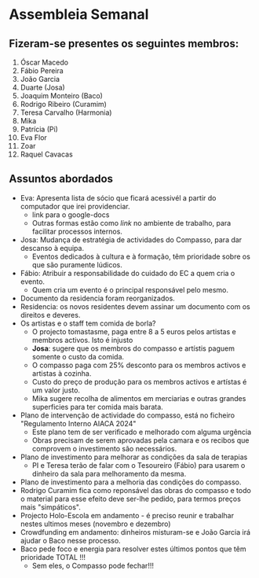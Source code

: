 # Assembleia Semanal 

## Fizeram-se presentes os seguintes membros: 

1. Óscar Macedo
2. Fábio Pereira
3. João Garcia 
4. Duarte (Josa) 
5. Joaquim Monteiro (Baco) 
6. Rodrigo Ribeiro (Curamim) 
7. Teresa Carvalho (Harmonia)
8. Mika 
9. Patrícia (Pi) 
10. Eva Flor 
11. Zoar 
12. Raquel Cavacas 

## Assuntos abordados 
 
- Eva: Apresenta lista de sócio que ficará acessivél a partir do computador que irei providenciar.
    - link para o google-docs 
    - Outras formas estão como *link* no ambiente de trabalho, para facilitar processos internos.  
- Josa: Mudança de estratégia de actividades do Compasso, para dar descanso à equipa. 
    - Eventos dedicados à cultura e à formação, têm prioridade sobre  os que são puramente lúdicos.
- Fábio: Atribuir a responsabilidade do cuidado do EC a quem cria o evento.
    - Quem cria um evento é o principal responsável pelo mesmo. 
- Documento da residencia foram reorganizados. 
- Residencia: os novos residentes devem assinar um documento com os direitos e deveres. 
- Os artistas e o staff tem comida de borla? 
    - O projecto tomastasme, paga entre 8 a 5 euros pelos artistas e membros activos. Isto é injusto
    - **Josa**: sugere que os membros do compasso e artístis paguem somente o custo da comida. 
    - O compasso paga com 25% desconto para os membros activos e artistas à cozinha.
    - Custo do preço de produção para os membros activos e artístas é um valor justo. 
    - Mika sugere recolha de alimentos em merciarias e outras grandes superficies para ter comida mais barata. 
- Plano de intervenção de actividade do compasso, está no ficheiro "Regulamento Interno AIACA 2024" 
    - Este plano tem de ser verificado e melhorado com alguma urgência
    - Obras precisam de serem aprovadas pela camara e os recibos que comprovem o investimento são necessários.
- Plano de investimento para melhorar as condições da sala de terapias
    - PI e Teresa terão de falar com o Tesoureiro (Fábio) para usarem o dinheiro da sala para melhoramento da mesma. 
- Plano de investimento para a melhoria das condições do compasso. 
- Rodrigo Curamim fica como reponsável das obras do compasso e todo o material para esse efeito deve ser-lhe pedido, para termos preços mais "simpáticos". 
- Projecto Holo-Escola em andamento - é preciso reunir e trabalhar nestes ultimos meses (novembro e dezembro) 
- Crowdfunding em andamento: dinheiros misturam-se e João Garcia irá ajudar o Baco nesse processo. 
- Baco pede foco e energia para resolver estes últimos pontos que têm prioridade TOTAL !!!
    - Sem eles, o Compasso pode fechar!!! 
